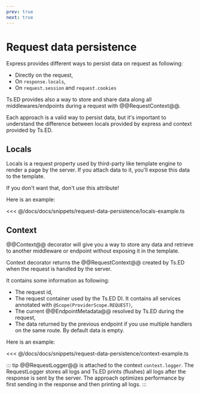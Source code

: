 ```yaml
---
prev: true
next: true
---
```


# Request data persistence

Express provides different ways to persist data on request as following:

- Directly on the request,
- On `response.locals`,
- On `request.session` and `request.cookies`

Ts.ED provides also a way to store and share data along all middlewares/endpoints during a request
with @@RequestContext@@.

Each approach is a valid way to persist data, but it's important to understand the difference between locals provided by express and context provided by Ts.ED.

## Locals

Locals is a request property used by third-party like template engine to render a page by the server.
If you attach data to it, you'll expose this data to the template.

If you don't want that, don't use this attribute!

Here is an example:

<<< @/docs/docs/snippets/request-data-persistence/locals-example.ts

## Context 
<Badge text="v5.34.2+" />
 
@@Context@@ decorator will give you a way to store any data and retrieve to another middleware or endpoint without exposing it in the template.

Context decorator returns the @@RequestContext@@ created by Ts.ED when the request is handled by the server.

It contains some information as following:

- The request id,
- The request container used by the Ts.ED DI. It contains all services annotated with `@Scope(ProviderScope.REQUEST)`,
- The current @@EndpointMetadata@@ resolved by Ts.ED during the request,
- The data returned by the previous endpoint if you use multiple handlers on the same route. By default data is empty.

Here is an example:

<<< @/docs/docs/snippets/request-data-persistence/context-example.ts

::: tip
@@RequestLogger@@ is attached to the context `context.logger`. The RequestLogger stores all logs and Ts.ED prints (flushes) all logs after the response is sent by the server.
The approach optimizes performance by first sending in the response and then printing all logs.
:::





